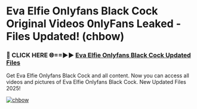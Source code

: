 # Eva Elfie Onlyfans Black Cock Original Videos 0nlyFans Leaked - Files Updated! (chbow)

<h3>🔴 CLICK HERE 🌐==►► <a href="https://best4dudes.click/HH4t6V" rel="nofollow">Eva Elfie Onlyfans Black Cock Updated Files</a></h3>

Get Eva Elfie Onlyfans Black Cock and all content. Now you can access all videos and pictures of Eva Elfie Onlyfans Black Cock. New Updated Files 2025!

[![chbow](https://github.com/user-attachments/assets/8c521d6e-e6e3-4a75-9320-d58ab9d79d5b)](https://best4dudes.click/HH4t6V)
